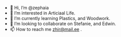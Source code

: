 - 👋 Hi, I’m @zephaia
- 👀 I’m interested in Articiaal Life.
- 🌱 I’m currently learning Plastics, and Woodwork.
- 💞️ I’m looking to collaborate on Stefanie, and Edwin.
- 📫 How to reach me zhir@mail.ee .

<!---
zephaia/zephaia is a ✨ special ✨ repository because its `README.md` (this file) appears on your GitHub profile.
You can click the Preview link to take a look at your changes.
--->
